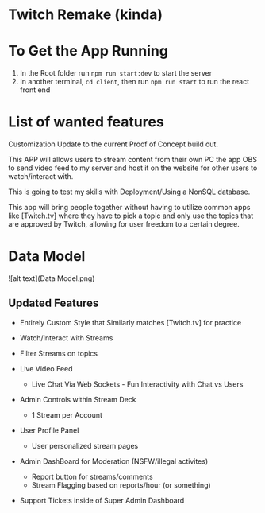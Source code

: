 # Twitch Remake (kinda)

# To Get the App Running

1. In the Root folder run `npm run start:dev` to start the server
2. In another terminal, `cd client`, then run `npm run start` to run the react front end

# List of wanted features

Customization Update to the current Proof of Concept build out.

This APP will allows users to stream content from their own PC
the app OBS to send video feed to my server and host it on the website for other users to watch/interact with.

This is going to test my skills with Deployment/Using a NonSQL database.

This app will bring people together without having to utilize common apps like [Twitch.tv] where they have to pick a topic and only use the topics that are approved by Twitch, allowing for user freedom to a certain degree.

# Data Model

![alt text](Data Model.png)

## Updated Features

-   Entirely Custom Style that Similarly matches [Twitch.tv] for practice
-   Watch/Interact with Streams
-   Filter Streams on topics
-   Live Video Feed
    -   Live Chat Via Web Sockets - Fun Interactivity with Chat vs Users
-   Admin Controls within Stream Deck
    -   1 Stream per Account
-   User Profile Panel
    -   User personalized stream pages
-   Admin DashBoard for Moderation (NSFW/illegal activites)

    -   Report button for streams/comments
    -   Stream Flagging based on reports/hour (or something)

-   Support Tickets inside of Super Admin Dashboard
